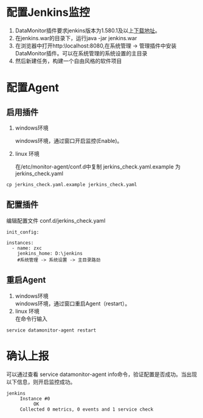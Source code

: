 
# 配置Jenkins监控

1. DataMonitor插件要求jenkins版本为1.580.1及以上[下载地址](http://updates.jenkins-ci.org/download/war/)。
2. 在jenkins.war的目录下，运行java -jar jenkins.war
3. 在浏览器中打开http:\\localhost:8080,在系统管理 -> 管理插件中安装DataMonitor插件。可以在系统管理的系统设置的主目录
4. 然后新建任务，构建一个自由风格的软件项目

# 配置Agent

## 启用插件
1. windows环境

    windows环境，通过窗口开启监控(Enable)。

2. linux 环境

    在/etc/monitor-agent/conf.d中复制 jerkins_check.yaml.example 为jerkins_check.yaml

```
cp jerkins_check.yaml.example jerkins_check.yaml
```

## 配置插件
编辑配置文件 conf.d/jerkins_check.yaml
```
init_config:

instances:
  - name: zxc
    jenkins_home: D:\jenkins
	#系统管理 -> 系统设置 -> 主目录路劲
```
## 重启Agent

 1. windows环境  
windows环境，通过窗口重启Agent（restart）。
 2. linux 环境  
 在命令行输入
```
service datamonitor-agent restart
```

# 确认上报
可以通过查看 service datamonitor-agent info命令，验证配置是否成功。当出现以下信息，则开启监控成功。
```
jenkins
     Instance #0
          OK 
     Collected 0 metrics, 0 events and 1 service check 
```
